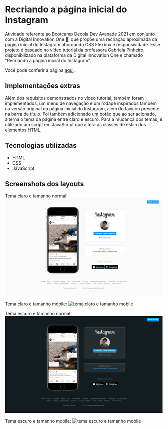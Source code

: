# Recriando a página inicial do Instagram

Atividade referente ao Bootcamp Decola Dev Avanade 2021 em conjunto com a Digital Innovation One :rocket:, que propõe uma recriação aproximada da página inicial do Instagram abordando CSS Flexbox e responsividade. Esse projeto é baseado no vídeo tutorial da professora Gabriela Pinheiro, disponibilizado na plataforma da Digital Innovation One e chamado "Recriando a página inicial do Instagram".

Você pode conferir a página [aqui](https://lucaxfelis.github.io/pagina-inicial-instagram/).

## Implementações extras

Além dos requisitos demonstrados no vídeo tutorial, também foram implementados, um menu de navegação e um rodapé inspirados também na versão original da página inicial do Instagram, além do favicon presente na barra de título. Foi também adicionado um botão que ao ser acionado, alterna o tema da página entre claro e escuro. Para a mudança dos temas, é utilizado um script em JavaScript que altera as classes de estilo dos elementos HTML.

## Tecnologias utilizadas

* HTML
* CSS
* JavaScript

## Screenshots dos layouts
Tema claro e tamanho normal:
![tema claro e tamanho normal](./img/full-layout.png)

Tema claro e tamanho mobile:
![tema claro e tamanho mobile](./img/mobile-full-layout.png)

Tema escuro e tamanho normal:
![tema escuro e tamanho normal](./img/full-layout-dark.png)

Tema escuro e tamanho mobile:
![tema escuro e tamanho mobile](./img/mobile-full-layout-dark.png)
